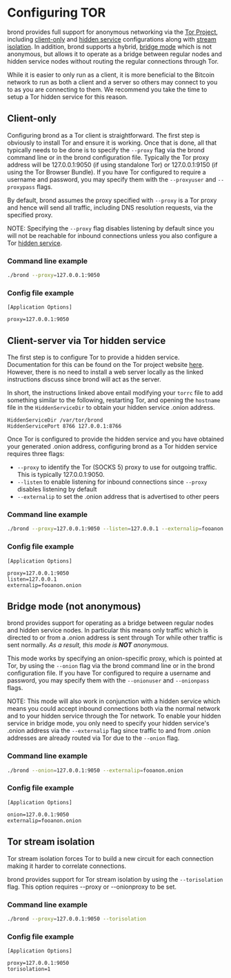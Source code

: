 # Configuring TOR

brond provides full support for anonymous networking via the
[Tor Project](https://www.torproject.org/), including [client-only](#Client)
and [hidden service](#HiddenService) configurations along with
[stream isolation](#TorStreamIsolation).  In addition, brond supports a hybrid,
[bridge mode](#Bridge) which is not anonymous, but allows it to operate as a
bridge between regular nodes and hidden service nodes without routing the
regular connections through Tor.

While it is easier to only run as a client, it is more beneficial to the Bitcoin
network to run as both a client and a server so others may connect to you to as
you are connecting to them.  We recommend you take the time to setup a Tor
hidden service for this reason.

## Client-only

Configuring brond as a Tor client is straightforward.  The first step is
obviously to install Tor and ensure it is working. Once that is done, all that
typically needs to be done is to specify the `--proxy` flag via the brond command
line or in the brond configuration file.  Typically the Tor proxy address will be
127.0.0.1:9050 (if using standalone Tor) or 127.0.0.1:9150 (if using the Tor
Browser Bundle).  If you have Tor configured to require a username and password,
you may specify them with the `--proxyuser` and `--proxypass` flags.

By default, brond assumes the proxy specified with `--proxy` is a Tor proxy and
hence will send all traffic, including DNS resolution requests, via the
specified proxy.

NOTE: Specifying the `--proxy` flag disables listening by default since you will
not be reachable for inbound connections unless you also configure a Tor
[hidden service](#HiddenService).

### Command line example

```bash
./brond --proxy=127.0.0.1:9050
```

### Config file example

```text
[Application Options]

proxy=127.0.0.1:9050
```

## Client-server via Tor hidden service

The first step is to configure Tor to provide a hidden service.  Documentation
for this can be found on the Tor project website
[here](https://www.torproject.org/docs/tor-hidden-service.html.en).  However,
there is no need to install a web server locally as the linked instructions
discuss since brond will act as the server.

In short, the instructions linked above entail modifying your `torrc` file to
add something similar to the following, restarting Tor, and opening the
`hostname` file in the `HiddenServiceDir` to obtain your hidden service .onion
address.

```text
HiddenServiceDir /var/tor/brond
HiddenServicePort 8766 127.0.0.1:8766
```

Once Tor is configured to provide the hidden service and you have obtained your
generated .onion address, configuring brond as a Tor hidden service requires
three flags:

* `--proxy` to identify the Tor (SOCKS 5) proxy to use for outgoing traffic.
  This is typically 127.0.0.1:9050.
* `--listen` to enable listening for inbound connections since `--proxy`
  disables listening by default
* `--externalip` to set the .onion address that is advertised to other peers

### Command line example

```bash
./brond --proxy=127.0.0.1:9050 --listen=127.0.0.1 --externalip=fooanon.onion
```

### Config file example

```text
[Application Options]

proxy=127.0.0.1:9050
listen=127.0.0.1
externalip=fooanon.onion
```

## Bridge mode (not anonymous)

brond provides support for operating as a bridge between regular nodes and hidden
service nodes.  In particular this means only traffic which is directed to or
from a .onion address is sent through Tor while other traffic is sent normally.
_As a result, this mode is **NOT** anonymous._

This mode works by specifying an onion-specific proxy, which is pointed at Tor,
by using the `--onion` flag via the brond command line or in the brond
configuration file.  If you have Tor configured to require a username and
password, you may specify them with the `--onionuser` and `--onionpass` flags.

NOTE: This mode will also work in conjunction with a hidden service which means
you could accept inbound connections both via the normal network and to your
hidden service through the Tor network.  To enable your hidden service in bridge
mode, you only need to specify your hidden service's .onion address via the
`--externalip` flag since traffic to and from .onion addresses are already
routed via Tor due to the `--onion` flag.

### Command line example

```bash
./brond --onion=127.0.0.1:9050 --externalip=fooanon.onion
```

### Config file example

```text
[Application Options]

onion=127.0.0.1:9050
externalip=fooanon.onion
```

## Tor stream isolation

Tor stream isolation forces Tor to build a new circuit for each connection
making it harder to correlate connections.

brond provides support for Tor stream isolation by using the `--torisolation`
flag.  This option requires --proxy or --onionproxy to be set.

### Command line example

```bash
./brond --proxy=127.0.0.1:9050 --torisolation
```

### Config file example

```text
[Application Options]

proxy=127.0.0.1:9050
torisolation=1
```
